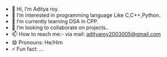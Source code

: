 - 👋 Hi, I’m Aditya roy.
- 👀 I’m interested in programming language Like C,C++,Python.
- 🌱 I’m currently learning DSA in CPP.
- 💞️ I’m looking to collaborate on projects..
- 📫 How to reach me:- via mail: adityaroy2003005@gmail.com
- 😄 Pronouns: He/Him
- ⚡ Fun fact: ...

<!---
Adityaroy000/Adityaroy000 is a ✨ special ✨ repository because its `README.md` (this file) appears on your GitHub profile.
You can click the Preview link to take a look at your changes.
--->
